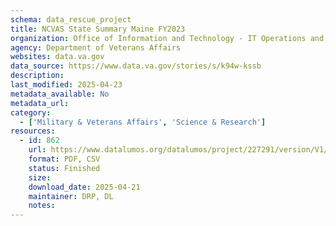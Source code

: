 ```yaml
---
schema: data_rescue_project 
title: NCVAS State Summary Maine FY2023
organization: Office of Information and Technology - IT Operations and Services (ITOPS)
agency: Department of Veterans Affairs
websites: data.va.gov
data_source: https://www.data.va.gov/stories/s/k94w-kssb
description: 
last_modified: 2025-04-23
metadata_available: No
metadata_url: 
category:
  - ['Military & Veterans Affairs', 'Science & Research'] 
resources:
  - id: 862
    url: https://www.datalumos.org/datalumos/project/227291/version/V1/view
    format: PDF, CSV
    status: Finished
    size: 
    download_date: 2025-04-21
    maintainer: DRP, DL
    notes: 
---
```

